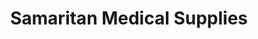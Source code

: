 ---
title: "Samaritan Medical Supplies"
url: /newport/samaritan-medical-supplies/
shop: Sanitätshaus
---